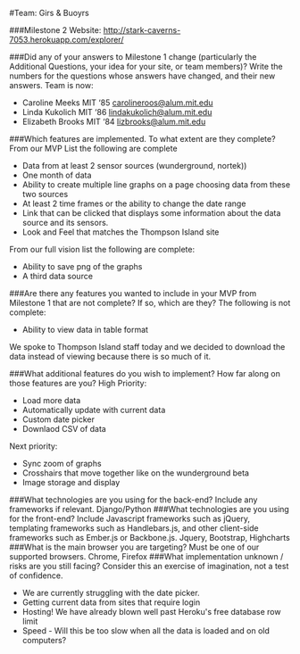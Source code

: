#Team: Girs & Buoyrs

###Milestone 2
Website: http://stark-caverns-7053.herokuapp.com/explorer/

###Did any of your answers to Milestone 1 change (particularly the Additional Questions, your idea for your site, or team members)? Write the numbers for the questions whose answers have changed, and their new answers.
Team is now:
+ Caroline Meeks MIT ‘85 carolineroos@alum.mit.edu
+ Linda Kukolich MIT ‘86 lindakukolich@alum.mit.edu
+ Elizabeth Brooks MIT ‘84 lizbrooks@alum.mit.edu

###Which features are implemented. To what extent are they complete?
From our MVP List the following are complete
* Data from at least 2 sensor  sources (wunderground, nortek))
* One month of data
* Ability to create multiple line graphs on a page choosing data from these two sources
* At least 2 time frames or the ability to change the date range
* Link that can be clicked that displays some information about the data source and its sensors.
* Look and Feel that matches the Thompson Island site

From our full vision list the following are complete:
* Ability to save png of the graphs
* A third data source

###Are there any features you wanted to include in your MVP from Milestone 1 that are not complete? If so, which are they?
The following is not complete:
* Ability to view data in table format

We spoke to Thompson Island staff today and we decided to download the data instead of viewing because there is so much of it.


###What additional features do you wish to implement? How far along on those features are you?
High Priority:
* Load more data
* Automatically update with current data
* Custom date picker
* Downlaod CSV of data

Next priority:
* Sync zoom of graphs
* Crosshairs that move together like on the wunderground beta
* Image storage and display

###What technologies are you using for the back-end? Include any frameworks if relevant.
Django/Python
###What technologies are you using for the front-end? Include Javascript frameworks such as jQuery, templating frameworks such as Handlebars.js, and other client-side frameworks such as Ember.js or Backbone.js.
Jquery, Bootstrap, Highcharts
###What is the main browser you are targeting? Must be one of our supported browsers.
Chrome, Firefox
###What implementation unknown / risks are you still facing? Consider this an exercise of imagination, not a test of confidence.
* We are currently struggling with the date picker.
* Getting current data from sites that require login
* Hosting! We have already blown well past Heroku's free database row limit
* Speed - Will this be too slow when all the data is loaded and on old computers?
